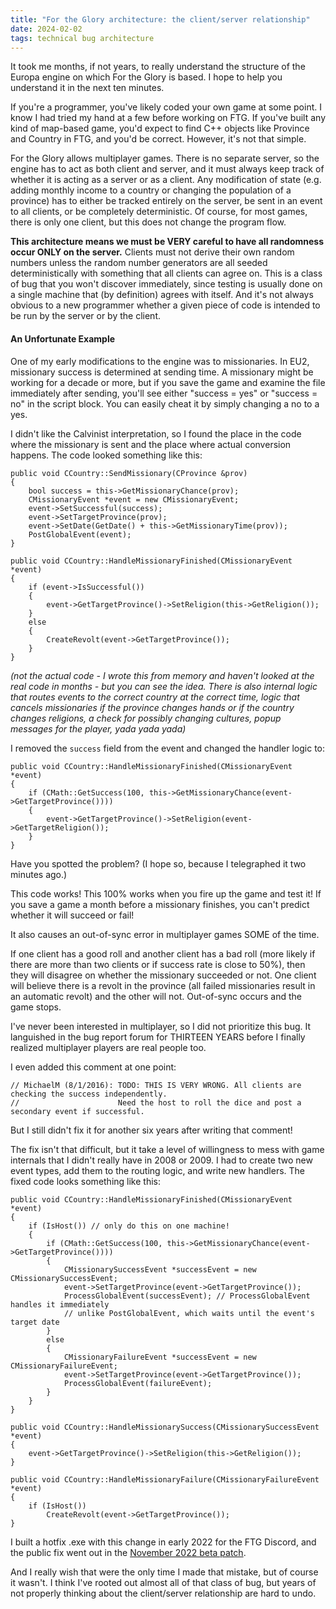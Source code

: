 ```yaml
---
title: "For the Glory architecture: the client/server relationship"
date: 2024-02-02
tags: technical bug architecture
---
```


It took me months, if not years, to really understand the structure of the Europa engine on which For the Glory is based. I hope to help you understand it in the next ten minutes.

If you're a programmer, you've likely coded your own game at some point. I know I had tried my hand at a few before working on FTG. If you've built any kind of map-based game, you'd expect to find C++ objects like Province and Country in FTG, and you'd be correct. However, it's not that simple.

For the Glory allows multiplayer games. There is no separate server, so the engine has to act as both client and server, and it must always keep track of whether it is acting as a server or as a client. Any modification of state (e.g. adding monthly income to a country or changing the population of a province) has to either be tracked entirely on the server, be sent in an event to all clients, or be completely deterministic. Of course, for most games, there is only one client, but this does not change the program flow.

**This architecture means we must be VERY careful to have all randomness occur ONLY on the server.** Clients must not derive their own random numbers unless the random number generators are all seeded deterministically with something that all clients can agree on. This is a class of bug that you won't discover immediately, since testing is usually done on a single machine that (by definition) agrees with itself. And it's not always obvious to a new programmer whether a given piece of code is intended to be run by the server or by the client.

#### An Unfortunate Example
One of my early modifications to the engine was to missionaries. In EU2, missionary success is determined at sending time. A missionary might be working for a decade or more, but if you save the game and examine the file immediately after sending, you'll see either "success = yes" or "success = no" in the script block. You can easily cheat it by simply changing a no to a yes.  

I didn't like the Calvinist interpretation, so I found the place in the code where the missionary is sent and the place where actual conversion happens. The code looked something like this:

    public void CCountry::SendMissionary(CProvince &prov)
    {
        bool success = this->GetMissionaryChance(prov);
        CMissionaryEvent *event = new CMissionaryEvent;
        event->SetSuccessful(success);
        event->SetTargetProvince(prov);
        event->SetDate(GetDate() + this->GetMissionaryTime(prov));
        PostGlobalEvent(event);
    }
    
    public void CCountry::HandleMissionaryFinished(CMissionaryEvent *event)
    {
        if (event->IsSuccessful())
        {
            event->GetTargetProvince()->SetReligion(this->GetReligion());
        }
        else
        {
            CreateRevolt(event->GetTargetProvince());
        }
    }

*(not the actual code - I wrote this from memory and haven't looked at the real code in months - but you can see the idea. There is also internal logic that routes events to the correct country at the correct time, logic that cancels missionaries if the province changes hands or if the country changes religions, a check for possibly changing cultures, popup messages for the player, yada yada yada)*

I removed the `success` field from the event and changed the handler logic to:

    public void CCountry::HandleMissionaryFinished(CMissionaryEvent *event)
    {
        if (CMath::GetSuccess(100, this->GetMissionaryChance(event->GetTargetProvince())))
        {
            event->GetTargetProvince()->SetReligion(event->GetTargetReligion());
        }
    }

Have you spotted the problem? (I hope so, because I telegraphed it two minutes ago.)

This code works! This 100% works when you fire up the game and test it! If you save a game a month before a missionary finishes, you can't predict whether it will succeed or fail!

It also causes an out-of-sync error in multiplayer games SOME of the time.

If one client has a good roll and another client has a bad roll (more likely if there are more than two clients or if success rate is close to 50%), then they will disagree on whether the missionary succeeded or not. One client will believe there is a revolt in the province (all failed missionaries result in an automatic revolt) and the other will not. Out-of-sync occurs and the game stops.

I've never been interested in multiplayer, so I did not prioritize this bug. It languished in the bug report forum for THIRTEEN YEARS before I finally realized multiplayer players are real people too.

I even added this comment at one point:

    // MichaelM (8/1/2016): TODO: THIS IS VERY WRONG. All clients are checking the success independently.
    //                      Need the host to roll the dice and post a secondary event if successful.

But I still didn't fix it for another six years after writing that comment!

The fix isn't that difficult, but it take a level of willingness to mess with game internals that I didn't really have in 2008 or 2009. I had to create two new event types, add them to the routing logic, and write new handlers. The fixed code looks something like this:

    public void CCountry::HandleMissionaryFinished(CMissionaryEvent *event)
    {
        if (IsHost()) // only do this on one machine!
        {
            if (CMath::GetSuccess(100, this->GetMissionaryChance(event->GetTargetProvince())))
            {
                CMissionarySuccessEvent *successEvent = new CMissionarySuccessEvent;
                event->SetTargetProvince(event->GetTargetProvince());
                ProcessGlobalEvent(successEvent); // ProcessGlobalEvent handles it immediately
                // unlike PostGlobalEvent, which waits until the event's target date
            }
            else
            {
                CMissionaryFailureEvent *successEvent = new CMissionaryFailureEvent;
                event->SetTargetProvince(event->GetTargetProvince());
                ProcessGlobalEvent(failureEvent);
            }
        }
    }

    public void CCountry::HandleMissionarySuccess(CMissionarySuccessEvent *event)
    {
        event->GetTargetProvince()->SetReligion(this->GetReligion());
    }

    public void CCountry::HandleMissionaryFailure(CMissionaryFailureEvent *event)
    {
        if (IsHost())
            CreateRevolt(event->GetTargetProvince());
    }

I built a hotfix .exe with this change in early 2022 for the FTG Discord, and the public fix went out in the [November 2022 beta patch](https://forum.paradoxplaza.com/forum/threads/ftg-1-3-beta-november-2022.1560292/).

And I really wish that were the only time I made that mistake, but of course it wasn't. I think I've rooted out almost all of that class of bug, but years of not properly thinking about the client/server relationship are hard to undo.
